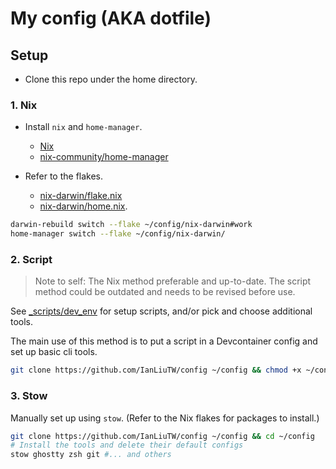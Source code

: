 # My config (AKA dotfile)

## Setup

- Clone this repo under the home directory.

### 1. Nix

- Install `nix` and `home-manager`.

  - [Nix](https://nixos.org/download/)
  - [nix-community/home-manager](https://nix-community.github.io/home-manager/)

- Refer to the flakes.

  - [nix-darwin/flake.nix](nix-darwin/flake.nix)
  - [nix-darwin/home.nix](nix-darwin/home.nix).

```bash
darwin-rebuild switch --flake ~/config/nix-darwin#work
home-manager switch --flake ~/config/nix-darwin/
```

### 2. Script

> Note to self: The Nix method preferable and up-to-date. The script method could be outdated and needs to be revised before use.

See [\_scripts/dev_env](_scripts/dev_env) for setup scripts, and/or pick and choose additional tools.

The main use of this method is to put a script in a Devcontainer config and set up basic cli tools.

```bash
git clone https://github.com/IanLiuTW/config ~/config && chmod +x ~/config/_scripts/dev_env/setup_apt.sh && ~/config/_scripts/dev_env/setup_apt.sh
```

### 3. Stow

Manually set up using `stow`. (Refer to the Nix flakes for packages to install.)

```bash
git clone https://github.com/IanLiuTW/config ~/config && cd ~/config
# Install the tools and delete their default configs
stow ghostty zsh git #... and others
```
